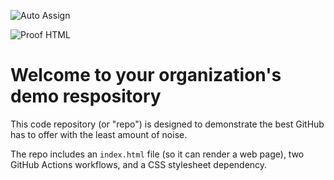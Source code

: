 ![Auto Assign](https://github.com/Aamec-alumni-web/demo-repository/actions/workflows/auto-assign.yml/badge.svg)

![Proof HTML](https://github.com/Aamec-alumni-web/demo-repository/actions/workflows/proof-html.yml/badge.svg)

# Welcome to your organization's demo respository
This code repository (or "repo") is designed to demonstrate the best GitHub has to offer with the least amount of noise.

The repo includes an `index.html` file (so it can render a web page), two GitHub Actions workflows, and a CSS stylesheet dependency.

